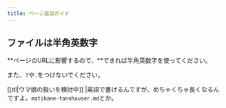 ```yaml
---
title: ページ追加ガイド
---
```


## ファイルは半角英数字

**ページのURLに影響するので、**できれば半角英数字を使ってください。

また、`?`や`.`をつけないでください。

[[dl|ウマ娘の扱いを検討中]]
|英語で書けるんですが、めちゃくちゃ長くなるんですよ。`matikane-tannhauser.md`とか。